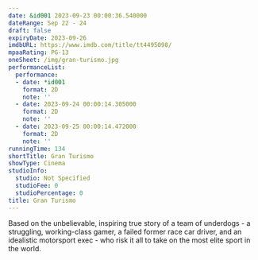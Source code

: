 ```yaml
---
date: &id001 2023-09-23 00:00:36.540000
dateRange: Sep 22 - 24
draft: false
expiryDate: 2023-09-26
imdbURL: https://www.imdb.com/title/tt4495098/
mpaaRating: PG-13
oneSheet: /img/gran-turismo.jpg
performanceList:
  performance:
  - date: *id001
    format: 2D
    note: ''
  - date: 2023-09-24 00:00:14.305000
    format: 2D
    note: ''
  - date: 2023-09-25 00:00:14.472000
    format: 2D
    note: ''
runningTime: 134
shortTitle: Gran Turismo
showType: Cinema
studioInfo:
  studio: Not Specified
  studioFee: 0
  studioPercentage: 0
title: Gran Turismo
---
```


Based on the unbelievable, inspiring true story of a team of underdogs - a struggling, working-class gamer, a failed former race car driver, and an idealistic motorsport exec - who risk it all to take on the most elite sport in the world.
